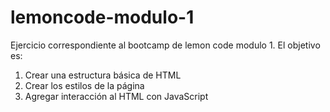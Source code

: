 # lemoncode-modulo-1
Ejercicio correspondiente al bootcamp de lemon code modulo 1. 
El objetivo es:
 1. Crear una estructura básica de HTML
 2. Crear los estilos de la página
 3. Agregar interacción al HTML con JavaScript